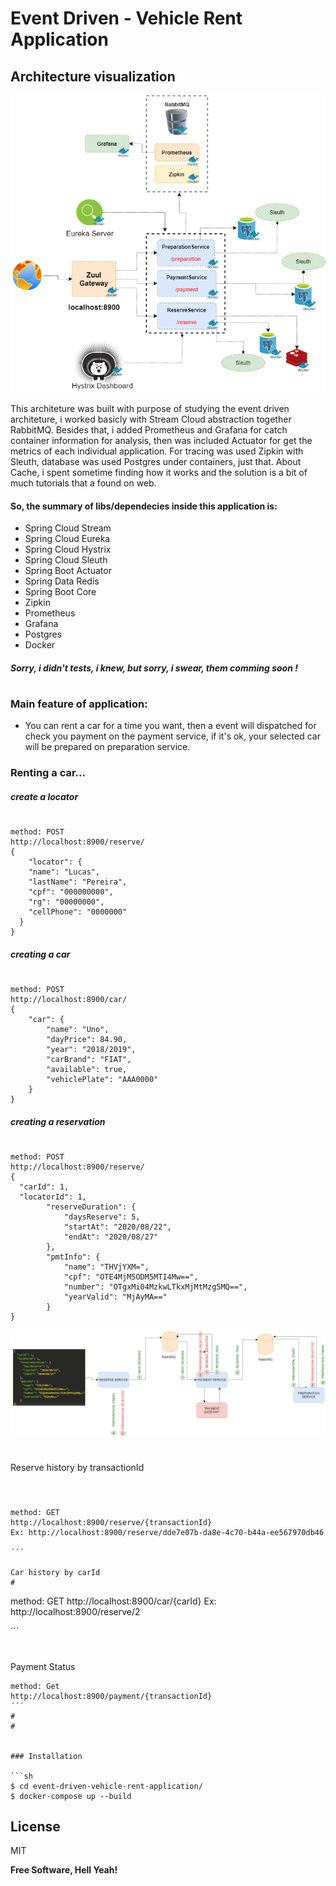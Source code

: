 # Event Driven - Vehicle Rent Application


## Architecture visualization

![N|Solid](https://github.com/lucasmezuraro/event-driven-vehicle-rent-application/blob/master/images/RentaCarAchitecture.png)

This architeture was built with purpose of studying the event driven architeture, i worked basicly with Stream Cloud abstraction together RabbitMQ. Besides that, i added Prometheus and Grafana for catch container information for analysis, then was included Actuator for get the metrics of each individual application. For tracing was used Zipkin with Sleuth, database was used Postgres under containers, just that. About Cache, i spent sometime finding how it works and the solution is a bit of much tutorials that a found on web. 

#### So, the summary of libs/dependecies inside this application is:

  - Spring Cloud Stream
  - Spring Cloud Eureka
  - Spring Cloud Hystrix
  - Spring Cloud Sleuth
  - Spring Boot Actuator
  - Spring Data Redis
  - Spring Boot Core
  - Zipkin
  - Prometheus
  - Grafana
  - Postgres
  - Docker
##### Sorry, i didn't tests, i knew, but sorry, i swear, them comming soon !

#
#

### Main feature of application:
  - You can rent a car for a time you want, then a event will dispatched for check you payment on the payment service, if it's ok, your selected car will be prepared on preparation service.

### Renting a car...

##### create a locator
#
```
method: POST
http://localhost:8900/reserve/
{
	"locator": {
    "name": "Lucas",
    "lastName": "Pereira",
    "cpf": "000000000",
    "rg": "00000000",
    "cellPhone": "0000000"
  }
}
```

##### creating a car
#
```
method: POST
http://localhost:8900/car/
{
	"car": {
		"name": "Uno",
		"dayPrice": 84.90,
		"year": "2018/2019",
		"carBrand": "FIAT",
		"available": true,
		"vehiclePlate": "AAA0000"
	}
}
```

##### creating a reservation
#
```
method: POST
http://localhost:8900/reserve/
{
  "carId": 1,
  "locatorId": 1,
		"reserveDuration": {
			"daysReserve": 5,
			"startAt": "2020/08/22",
			"endAt": "2020/08/27"
		},
		"pmtInfo": {
			"name": "THVjYXM=",
			"cpf": "OTE4MjM5ODM5MTI4Mw==",
			"number": "OTgxMi04MzkwLTkxMjMtMzg5MQ==",
			"yearValid": "MjAyMA=="
		}
}
```

![N|Solid](https://github.com/lucasmezuraro/event-driven-vehicle-rent-application/blob/master/images/Rent_action.png)

#
#
#

Reserve history by transactionId
#
```

method: GET
http://localhost:8900/reserve/{transactionId}
Ex: http://localhost:8900/reserve/dde7e07b-da8e-4c70-b44a-ee567970db46

´´´

Car history by carId
#
```

method: GET
http://localhost:8900/car/{carId}
Ex: http://localhost:8900/reserve/2

´´´

#
#
Payment Status

```
method: Get
http://localhost:8900/payment/{transactionId}
´´´
#
#


### Installation

```sh
$ cd event-driven-vehicle-rent-application/
$ docker-compose up --build
```


License
----

MIT


**Free Software, Hell Yeah!**

[//]: # (These are reference links used in the body of this note and get stripped out when the markdown processor does its job. There is no need to format nicely because it shouldn't be seen. Thanks SO - http://stackoverflow.com/questions/4823468/store-comments-in-markdown-syntax)


   [dill]: <https://github.com/joemccann/dillinger>
   [git-repo-url]: <https://github.com/joemccann/dillinger.git>
   [john gruber]: <http://daringfireball.net>
   [df1]: <http://daringfireball.net/projects/markdown/>
   [markdown-it]: <https://github.com/markdown-it/markdown-it>
   [Ace Editor]: <http://ace.ajax.org>
   [node.js]: <http://nodejs.org>
   [Twitter Bootstrap]: <http://twitter.github.com/bootstrap/>
   [jQuery]: <http://jquery.com>
   [@tjholowaychuk]: <http://twitter.com/tjholowaychuk>
   [express]: <http://expressjs.com>
   [AngularJS]: <http://angularjs.org>
   [Gulp]: <http://gulpjs.com>

   [PlDb]: <https://github.com/joemccann/dillinger/tree/master/plugins/dropbox/README.md>
   [PlGh]: <https://github.com/joemccann/dillinger/tree/master/plugins/github/README.md>
   [PlGd]: <https://github.com/joemccann/dillinger/tree/master/plugins/googledrive/README.md>
   [PlOd]: <https://github.com/joemccann/dillinger/tree/master/plugins/onedrive/README.md>
   [PlMe]: <https://github.com/joemccann/dillinger/tree/master/plugins/medium/README.md>
   [PlGa]: <https://github.com/RahulHP/dillinger/blob/master/plugins/googleanalytics/README.md>
